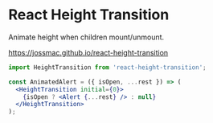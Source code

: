 # React Height Transition

Animate height when children mount/unmount.

https://jossmac.github.io/react-height-transition

```jsx
import HeightTransition from 'react-height-transition';

const AnimatedAlert = ({ isOpen, ...rest }) => (
  <HeightTransition initial={0}>
    {isOpen ? <Alert {...rest} /> : null}
  </HeightTransition>
);
```
